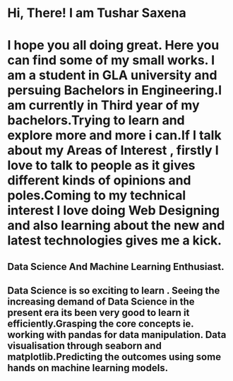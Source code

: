 <h1>Hi, There! I am Tushar Saxena<h1>
<p>I hope you all doing great. Here you can find some of my small works. I am a student in GLA university and persuing Bachelors in Engineering.I am currently in Third year of my bachelors.Trying to learn and explore more and more i can.If I talk about my Areas of Interest , firstly I love to talk to people as it gives different kinds of opinions and poles.Coming to my technical interest I love doing Web Designing and also learning about the new and latest technologies gives me a kick.<p>

<h2>Data Science And Machine Learning Enthusiast.<h2>
<p>Data Science is so exciting to learn . Seeing the increasing demand of Data Science in the present era its been very good to learn it efficiently.Grasping the core concepts ie. working with pandas for data manipulation. Data visualisation through seaborn and matplotlib.Predicting the outcomes using some hands on machine learning models.<p>
